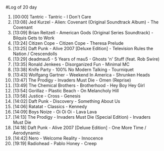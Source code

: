 #Log of 20 day

1. [00:00] Tantric - Tantric - I Don't Care
1. [13:08] Jed Kurzel - Alien: Covenant (Original Soundtrack Album) - The Covenant
1. [13:09] Brian Reitzell - American Gods (Original Series Soundtrack) - Bilquis Gets to Work
1. [13:24] Citizen Cope - Citizen Cope - Theresa Prelude
1. [13:25] Daft Punk - Alive 2007 [Deluxe Edition] - Television Rules the Nation / Crescendolls
1. [13:29] deadmau5 - 5 Years of mau5 - Ghosts 'n' Stuff (feat. Rob Swire)
1. [13:35] Ronald Jenkees - Disorganized Fun - Minimal MC
1. [13:38] Knife Party - 100% No Modern Talking - Tourniquet
1. [13:43] Wolfgang Gartner - Weekend In America - Shrunken Heads
1. [13:47] The Prodigy - Invaders Must Die - Omen (Reprise)
1. [13:49] The Chemical Brothers - Brotherhood - Hey Boy Hey Girl
1. [13:54] Gorillaz - Plastic Beach - On Melancholy Hill
1. [13:58] Justice - Cross - Genesis
1. [14:02] Daft Punk - Discovery - Something About Us
1. [14:06] Ratatat - Classics - Kennedy
1. [14:09] Boys Noize - Oi Oi Oi - Lava Lava
1. [14:13] The Prodigy - Invaders Must Die (Special Edition) - Invaders Must Die
1. [14:18] Daft Punk - Alive 2007 [Deluxe Edition] - One More Time / Aerodynamic
1. [14:42] Nero - Welcome Reality - Innocence
1. [19:19] Radiohead - Pablo Honey - Creep
